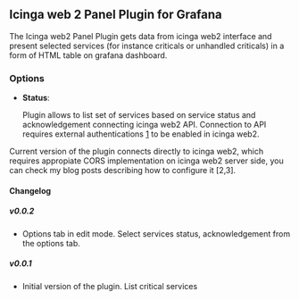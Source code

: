 ## Icinga web 2 Panel Plugin for Grafana

The Icinga web2 Panel Plugin gets data from icinga web2 interface and present selected services (for instance criticals or unhandled criticals) in a form of HTML table on grafana dashboard.

### Options

- **Status**:

  Plugin allows to list set of services based on service status and acknowledgement connecting icinga web2 API. Connection to API requires external authentications [1] to be enabled in icinga web2. 

Current version of the plugin connects directly to icinga web2, which requires appropiate CORS implementation on icinga web2 server side, you can check my blog posts describing how to configure it [2,3].

[1]: https://www.icinga.com/docs/icingaweb2/latest/doc/05-Authentication/#external-authentication
[2]: https://funinit.wordpress.com/2017/12/07/icinga-web2-and-grafana-working-together/
[3]: https://funinit.wordpress.com/2017/08/29/integrating-grafana-with-icinga2/

#### Changelog

##### v0.0.2

- Options tab in edit mode. Select services status, acknowledgement from the options tab. 

##### v0.0.1

- Initial version of the plugin. List critical services
